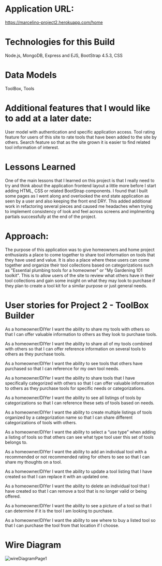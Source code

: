 
# Application URL:
https://marcelino-project2.herokuapp.com/home



# Technologies for this Build
Node.js,
MongoDB,
Express and EJS,
BootStrap 4.5.3,
CSS


# Data Models
ToolBox,
Tools


# Additional features that I would like to add at a later date:
User model with authentication and specific application access.
Tool rating feature for users of this site to rate tools that have been added to the site by others.
Search feature so that as the site grown it is easier to find related tool information of interest.



# Lessons Learned
One of the main lessons that I learned on this project is that I really need to try and think about the 
application frontend layout a little more before I start adding HTML, CSS or related BootStrap components.  I found that I built some pages as I went along and overlooked the end state application as seen by a user and also keeping the front end DRY.  This added additional work in refactoring several pieces and caused me headaches when trying to implement consistency of look and feel across screens and implmenting partials successfully at the end of the project.




# Approach:
The purpose of this application was to give homeowners and home project enthusiasts a place to come together to share tool information on tools that they have used and value.  It is also a place where these users can come together and organize their tool collections based on categorizations such as "Essential plumbing tools for a homeowner" or "My Gardening 101 toolkit".  This is to allow users of the site to review what others have in their tool collections and gain some insight on what they may look to purchase if they plan to create a tool kit for a similar purpose or just general needs.     


# User stories for Project 2 - ToolBox Builder  

As a homeowner/DIYer I want the ability to share my tools with others so that I can offer valuable information to others as they look to purchase tools.  

As a homeowner/DIYer I want the ability to share all of my tools combined with others so that I can offer reference information on several tools to others as they purchase tools.  

As a homeowner/DIYer I want the ability to see tools that others have purchased so that I can reference for my own tool needs.  

As a homeowner/DIYer I want the ability to share tools that I have specifically categorized with others so that I can offer valuable information to others as they purchase tools for specific needs or categorizations.  

As a homeowner/DIYer I want the ability to see all listings of tools by categorizations so that I can reference these sets of tools based on needs.  

As a homeowner/DIYer I want the ability to create multiple listings of tools organized by a categorization name so that I can share different categorizations of tools with others.  

As a homeowner/DIYer I want the ability to select a “use type” when adding a listing of tools so that others can see what type tool user this set of tools belongs to.  

As a homeowner/DIYer I want the ability to add an individual tool with a recommended or not recommended rating for others to see so that I can share my thoughts on a tool.  

As a homeowner/DIYer I want the ability to update a tool listing that I have created so that I can replace it with an updated one.  

As a homeowner/DIYer I want the ability to delete an individual tool that I have created so that I can remove a tool that is no longer valid or being offered.  

As a homeowner/DIYer I want the ability to see a picture of a tool so that I can determine if it is the tool I am looking to purchase.  

As a homeowner/DIYer I want the ability to see where to buy a listed tool so that I can purchase the tool from that location if I choose.  

# Wire Diagram

![wireDiagramPage1](wireDiagramPage1.jpeg)


